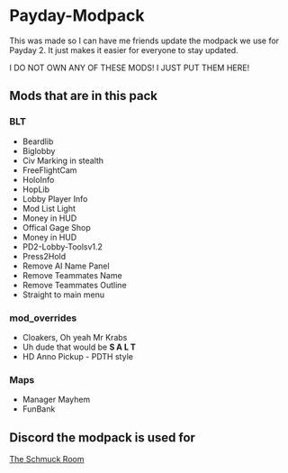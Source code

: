 # Payday-Modpack

This was made so I can have me friends update the modpack we use for Payday 2. It just makes it easier for everyone to stay updated.

I DO NOT OWN ANY OF THESE MODS! I JUST PUT THEM HERE!

## Mods that are in this pack

### BLT

- Beardlib
- Biglobby
- Civ Marking in stealth
- FreeFlightCam
- HoloInfo
- HopLib
- Lobby Player Info
- Mod List Light
- Money in HUD
- Offical Gage Shop
- Money in HUD
- PD2-Lobby-Toolsv1.2
- Press2Hold
- Remove AI Name Panel
- Remove Teammates Name
- Remove Teammates Outline
- Straight to main menu

### mod_overrides

   - Cloakers, Oh yeah Mr Krabs
   - Uh dude that would be **S A L T**
   - HD Anno Pickup - PDTH style

### Maps

   - Manager Mayhem
   - FunBank

## Discord the modpack is used for

[The Schmuck Room](https://discord.gg/YtwfQrD)
